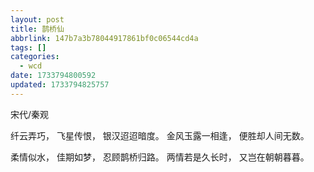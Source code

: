 ```yaml
---
layout: post
title: 鹊桥仙
abbrlink: 147b7a3b78044917861bf0c06544cd4a
tags: []
categories:
  - wcd
date: 1733794800592
updated: 1733794825757
---
```


宋代/秦观

纤云弄巧，
飞星传恨，
银汉迢迢暗度。
金风玉露一相逢，
便胜却人间无数。

柔情似水，
佳期如梦，
忍顾鹊桥归路。
两情若是久长时，
又岂在朝朝暮暮。
